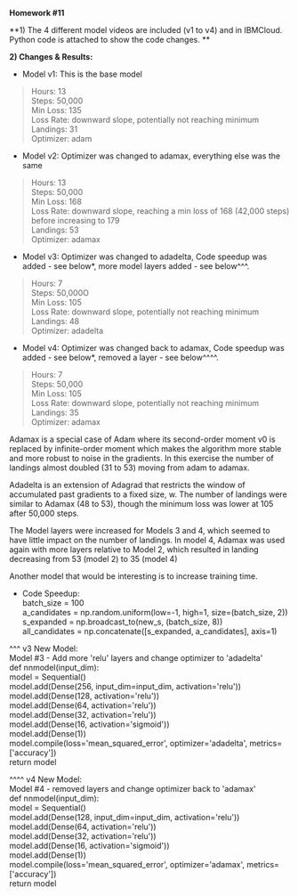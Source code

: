 **Homework #11**  
  
**1) The 4 different model videos are included (v1 to v4) and in IBMCloud. Python code is attached to show the code changes. **  
  
**2) Changes & Results:**  
- Model v1: This is the base model  
> Hours: 13  
> Steps: 50,000  
> Min Loss: 135  
> Loss Rate: downward slope, potentially not reaching minimum  
> Landings: 31  
> Optimizer: adam  
- Model v2: Optimizer was changed to adamax, everything else was the same  
> Hours: 13  
> Steps: 50,000  
> Min Loss: 168  
> Loss Rate: downward slope, reaching a min loss of 168 (42,000 steps) before increasing to 179  
> Landings: 53  
> Optimizer: adamax  
- Model v3: Optimizer was changed to adadelta, Code speedup was added - see below*, more model layers added - see below^^^.  
> Hours: 7  
> Steps: 50,000O  
> Min Loss: 105  
> Loss Rate: downward slope, potentially not reaching minimum  
> Landings: 48  
> Optimizer: adadelta  
- Model v4: Optimizer was changed back to adamax, Code speedup was added - see below*, removed a layer - see below^^^^.  
> Hours: 7  
> Steps: 50,000  
> Min Loss: 105  
> Loss Rate: downward slope, potentially not reaching minimum  
> Landings: 35  
> Optimizer: adamax  
  
Adamax is a special case of Adam where its second-order moment v0 is replaced by infinite-order moment which makes the algorithm more stable and more robust to noise in the gradients.  In this exercise the number of landings almost doubled (31 to 53) moving from adam to adamax.  
  
Adadelta is an extension of Adagrad that restricts the window of accumulated past gradients to a fixed size, w.  The number of landings were similar to Adamax (48 to 53), though the minimum loss was lower at 105 after 50,000 steps.
  
The Model layers were increased for Models 3 and 4, which seemed to have little impact on the number of landings. In model 4, Adamax was used again with more layers relative to Model 2, which resulted in landing decreasing from 53 (model 2) to 35 (model 4)
  
Another model that would be interesting is to increase training time.  
  
* Code Speedup:  
batch_size = 100  
a_candidates = np.random.uniform(low=-1, high=1, size=(batch_size, 2))  
s_expanded = np.broadcast_to(new_s, (batch_size, 8))  
all_candidates = np.concatenate([s_expanded, a_candidates], axis=1)  

^^^ v3 New Model:  
Model #3 - Add more 'relu' layers and change optimizer to 'adadelta'  
def nnmodel(input_dim):  
    model = Sequential()  
    model.add(Dense(256, input_dim=input_dim, activation='relu'))  
    model.add(Dense(128, activation='relu'))  
    model.add(Dense(64, activation='relu'))  
    model.add(Dense(32, activation='relu'))  
    model.add(Dense(16, activation='sigmoid'))  
    model.add(Dense(1))  
    model.compile(loss='mean_squared_error', optimizer='adadelta', metrics=['accuracy'])  
    return model  
      
^^^^ v4 New Model:  
Model #4 - removed layers and change optimizer back to 'adamax'  
def nnmodel(input_dim):  
    model = Sequential()  
    model.add(Dense(128, input_dim=input_dim, activation='relu'))  
    model.add(Dense(64, activation='relu'))  
    model.add(Dense(32, activation='relu'))  
    model.add(Dense(16, activation='sigmoid'))  
    model.add(Dense(1))  
    model.compile(loss='mean_squared_error', optimizer='adamax', metrics=['accuracy'])  
    return model  
